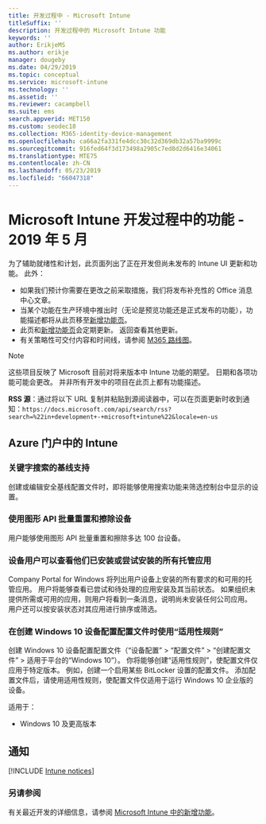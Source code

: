 ```yaml
---
title: 开发过程中 - Microsoft Intune
titleSuffix: ''
description: 开发过程中的 Microsoft Intune 功能
keywords: ''
author: ErikjeMS
ms.author: erikje
manager: dougeby
ms.date: 04/29/2019
ms.topic: conceptual
ms.service: microsoft-intune
ms.technology: ''
ms.assetid: ''
ms.reviewer: cacampbell
ms.suite: ems
search.appverid: MET150
ms.custom: seodec18
ms.collection: M365-identity-device-management
ms.openlocfilehash: ca66a2fa331fe4dcc30c32d369db32a57ba9999c
ms.sourcegitcommit: 916fed64f3d173498a2905c7ed8d2d6416e34061
ms.translationtype: MTE75
ms.contentlocale: zh-CN
ms.lasthandoff: 05/23/2019
ms.locfileid: "66047318"
---
```

# <a name="in-development-for-microsoft-intune---may-2019"></a>Microsoft Intune 开发过程中的功能 - 2019 年 5 月

为了辅助就绪性和计划，此页面列出了正在开发但尚未发布的 Intune UI 更新和功能。 此外：

- 如果我们预计你需要在更改之前采取措施，我们将发布补充性的 Office 消息中心文章。
- 当某个功能在生产环境中推出时（无论是预览功能还是正式发布的功能），功能描述都将从此页移至[新增功能页](whats-new.md)。
- 此页和[新增功能页](whats-new.md)会定期更新。 返回查看其他更新。
- 有关策略性可交付内容和时间线，请参阅 [M365 路线图](https://www.microsoft.com/microsoft-365/roadmap?rtc=2&filters=EMS)。

> [!Note]
> 这些项目反映了 Microsoft 目前对将来版本中 Intune 功能的期望。 日期和各项功能可能会更改。 并非所有开发中的项目在此页上都有功能描述。

**RSS 源**：通过将以下 URL 复制并粘贴到源阅读器中，可以在页面更新时收到通知：`https://docs.microsoft.com/api/search/rss?search=%22in+development+-+microsoft+intune%22&locale=en-us`

<!--
## What's coming to Intune in the Azure portal 
## What's coming to Intune apps
## Notices
-->
 
## <a name="intune-in-the-azure-portal"></a>Azure 门户中的 Intune


<!-- 1905 start-->


### <a name="baseline-support-for-keyword-search-----3082036-----------"></a>关键字搜索的基线支持  <!-- 3082036         -->
创建或编辑安全基线配置文件时，即将能够使用搜索功能来筛选控制台中显示的设置。   

### <a name="reset-and-wipe-devices-in-bulk-by-using-the-graph-api----3295288---"></a>使用图形 API 批量重置和擦除设备 <!-- 3295288 -->
用户能够使用图形 API 批量重置和擦除多达 100 台设备。

<!-- 1904 start-->

### <a name="device-users-can-view-all-managed-apps-theyve-installed-or-tried-to-install----2352913---"></a>设备用户可以查看他们已安装或尝试安装的所有托管应用 <!-- 2352913 -->
Company Portal for Windows 将列出用户设备上安装的所有要求的和可用的托管应用。 用户将能够查看已尝试和待处理的应用安装及其当前状态。 如果组织未提供所需或可用的应用，则用户将看到一条消息，说明尚未安装任何公司应用。 用户还可以按安装状态对其应用进行排序或筛选。

### <a name="use-applicability-rules-when-creating-windows-10-device-configuration-profiles----2549910---"></a>在创建 Windows 10 设备配置配置文件时使用“适用性规则” <!-- 2549910 -->
创建 Windows 10 设备配置配置文件（“设备配置” > “配置文件” > “创建配置文件” > 适用于平台的“Windows 10”）。 你将能够创建“适用性规则”，使配置文件仅应用于特定版本。 例如，创建一个启用某些 BitLocker 设置的配置文件。 添加配置文件后，请使用适用性规则，使配置文件仅适用于运行 Windows 10 企业版的设备。

适用于： 
- Windows 10 及更高版本



## <a name="notices"></a>通知

[!INCLUDE [Intune notices](./includes/intune-notices.md)]

### <a name="see-also"></a>另请参阅
有关最近开发的详细信息，请参阅 [Microsoft Intune 中的新增功能](whats-new.md)。


